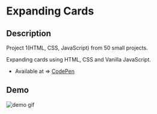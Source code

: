 # Expanding Cards

## Description

Project 1(HTML, CSS, JavaScript) from 50 small projects.

Expanding cards using HTML, CSS and Vanilla JavaScript.

* Available at => [CodePen](https://codepen.io/geritooo123/full/XWjYxbL)


## Demo

![demo gif](./example.gif)
